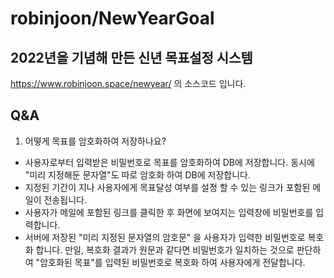 robinjoon/NewYearGoal
=============
2022년을 기념해 만든 신년 목표설정  시스템
-------------

https://www.robinjoon.space/newyear/ 의 소스코드 입니다.<br>


## Q&A

1. 어떻게 목표를 암호화하여 저장하나요?
- 사용자로부터 입력받은 비밀번호로 목표를 암호화하여 DB에 저장합니다. 동시에 "미리 지정해둔 문자열"도 따로 암호화 하여 DB에 저장합니다.
- 지정된 기간이 지나 사용자에게 목표달성 여부를 설정 할 수 있는 링크가 포함된 메일이 전송됩니다.
- 사용자가 메일에 포함된 링크를 클릭한 후 화면에 보여지는 입력창에 비밀번호를 입력합니다.
- 서버에 저장된 "미리 지정된 문자열의 암호문" 을 사용자가 입력한 비밀번호로 복호화 합니다. 만일, 복호화 결과가 원문과 같다면 비밀번호가 일치하는 것으로 판단하여 "암호화된 목표"를 입력된 비밀번호로 복호화 하여 사용자에게 전달합니다. 

